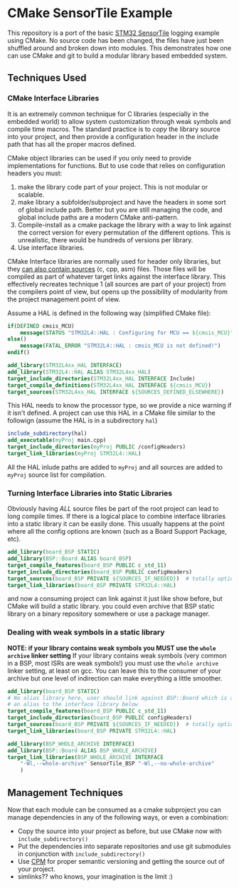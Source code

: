 # CMake SensorTile Example
This repository is a port of the basic [STM32 SensorTile](https://www.st.com/en/evaluation-tools/steval-stlkt01v1.html)
logging example using CMake. No source code has been changed, the files have just been shuffled around and
broken down into modules. This demonstrates how one can use CMake and git to build a modular library based
embedded system.

## Techniques Used
### CMake Interface Libraries
It is an extremely common technique for C libraries (especially in the embedded world) to allow
system customization through weak symbols and compile time macros. The standard practice is to *copy*
the library source into your project, and then provide a configuration header in the include path that
has all the proper macros defined.

CMake object libraries can be used if you only need to provide implementations for functions. But
to use code that relies on configuration headers you must:
 1.  make the library code part of your project. This is not modular or scalable.
 2.  make library a subfolder/subproject and have the headers in some sort of global include path. 
 Better but you are still managing the code, and global include paths are a modern CMake anti-pattern.
 3.  Compile-install as a cmake package the library with a way to link against the correct version for
 every permutation of the different options. This is unrealistic, there would be hundreds of versions per library.
 4.  Use interface libraries.
 
CMake Interface libraries are normally used for header only libraries, but they [can also contain
sources](https://cmake.org/cmake/help/v3.17/prop_tgt/INTERFACE_SOURCES.html#prop_tgt:INTERFACE_SOURCES)
(c, cpp, asm) files. Those files will be compiled as part of whatever target links against
the interface library. This effectively recreates technique 1 (all sources are part of your project) from the 
compilers point of view, but opens up the possibility of modularity from the project management point of view.

Assume a HAL is defined in the following way (simplified CMake file):
```cmake
if(DEFINED cmsis_MCU)
    message(STATUS "STM32L4::HAL : Configuring for MCU == ${cmsis_MCU}")
else()
    message(FATAL_ERROR "STM32L4::HAL : cmsis_MCU is not defined!")
endif()

add_library(STM32L4xx_HAL INTERFACE)
add_library(STM32L4::HAL ALIAS STM32L4xx_HAL)
target_include_directories(STM32L4xx_HAL INTERFACE Include)
target_compile_definitions(STM32L4xx_HAL INTERFACE ${cmsis_MCU})
target_sources(STM32L4xx_HAL INTERFACE ${SOURCES_DEFINED_ELSEWHERE})
```
This HAL needs to know the processor type, so we provide a nice warning if it isn't defined. A project can use
this HAL in a CMake file similar to the followign (assume the HAL is in a subdirectory `hal`)
```cmake
include_subdirectory(hal)
add_executable(myProj main.cpp)
target_include_directories(myProj PUBLIC /configHeaders)
target_link_libraries(myProj STM32L4::HAL)
```
All the HAL inlude paths are added to `myProj` and all sources are added to `myProj` source list for compilation.

### Turning Interface Libraries into Static Libraries
Obviously having *ALL* source files be part of the root project can lead to long compile times. If there is a
logical place to combine interface libraries into a static library it can be easily done. This usually happens at
the point where all the config options are known (such as a Board Support Package, etc).
```cmake
add_library(board_BSP STATIC)
add_library(BSP::Board ALIAS board_BSP)
target_compile_features(board_BSP PUBLIC c_std_11)
target_include_directories(board_BSP PUBLIC configHeaders)
target_sources(board_BSP PRIVATE ${SOURCES_IF_NEEDED})  # totally optional!
target_link_libraries(board_BSP PRIVATE STM32L4::HAL)
```
and now a consuming project can link against it just like show before, but CMake will build a static library.
you could even archive that BSP static library on a binary repository somewhere or use a package manager.

### Dealing with weak symbols in a static library
**NOTE: if your library contains weak symbols you MUST use the `whole archive` linker setting**
If your library contains weak symbols (very common in a BSP, most ISRs are weak symbols!) you must
use the `whole archive` linker setting, at least on gcc. You can leave this to the consumer of your archive
but one level of indirection can make everything a little smoother.

```cmake
add_library(board_BSP STATIC)
# No alias library here, user should link against BSP::Board which is actually
# an alias to the interface library below
target_compile_features(board_BSP PUBLIC c_std_11)
target_include_directories(board_BSP PUBLIC configHeaders)
target_sources(board_BSP PRIVATE ${SOURCES_IF_NEEDED})  # totally optional!
target_link_libraries(board_BSP PRIVATE STM32L4::HAL)

add_library(BSP_WHOLE_ARCHIVE INTERFACE)
add_library(BSP::Board ALIAS BSP_WHOLE_ARCHIVE)
target_link_libraries(BSP_WHOLE_ARCHIVE INTERFACE
    "-Wl,--whole-archive" SensorTile_BSP "-Wl,--no-whole-archive"
    )
```

## Management Techniques
Now that each module can be consumed as a cmake subproject you can manage dependencies in any of the following
ways, or even a combination:
 -  Copy the source into your project as before, but use CMake now with `include_subdirectory()`
 -  Put the dependencies into separate repositories and use git submodules in conjunction with `include_subdirectory()`
 -  Use [CPM](https://github.com/TheLartians/CPM.cmake) for proper semantic versioning and getting the source out of your project.
 -  simlinks?? who knows, your imagination is the limit :)
